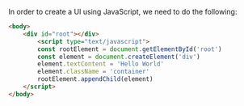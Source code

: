 
In order to create a UI using JavaScript, we need to do the following:

```html
<body>
    <div id="root"></div>
        <script type="text/javascript">
        const rootElement = document.getElementById('root')
        const element = document.createElement('div')
        element.textContent = 'Hello World'
        element.className = 'container'
        rootElement.appendChild(element)
    </script>
</body>
```
